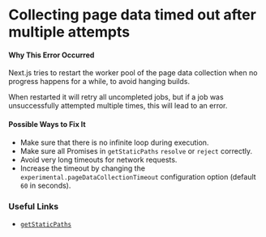 # Collecting page data timed out after multiple attempts

#### Why This Error Occurred

Next.js tries to restart the worker pool of the page data collection when no progress happens for a while, to avoid hanging builds.

When restarted it will retry all uncompleted jobs, but if a job was unsuccessfully attempted multiple times, this will lead to an error.

#### Possible Ways to Fix It

- Make sure that there is no infinite loop during execution.
- Make sure all Promises in `getStaticPaths` `resolve` or `reject` correctly.
- Avoid very long timeouts for network requests.
- Increase the timeout by changing the `experimental.pageDataCollectionTimeout` configuration option (default `60` in seconds).

### Useful Links

- [`getStaticPaths`](https://nextjs.org/docs/basic-features/data-fetching#getstaticpaths-static-generation)
